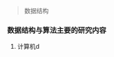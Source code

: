 > 数据结构
### 数据结构与算法主要的研究内容
1. 计算机d
<!--stackedit_data:
eyJoaXN0b3J5IjpbNTA5MTI1NjQ2LC05Mjk1MzQ0ODddfQ==
-->
